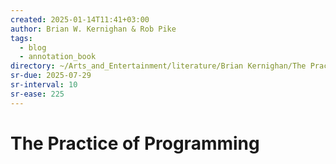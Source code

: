 ```yaml
---
created: 2025-01-14T11:41+03:00
author: Brian W. Kernighan & Rob Pike
tags:
  - blog
  - annotation_book
directory: ~/Arts_and_Entertainment/literature/Brian Kernighan/The Practice of Programming (2082)/
sr-due: 2025-07-29
sr-interval: 10
sr-ease: 225
---
```


# The Practice of Programming
